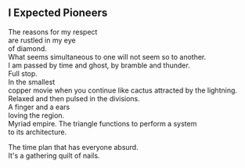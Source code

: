 I Expected Pioneers
-------------------
The reasons for my respect  
are rustled in my eye  
of diamond.  
What seems simultaneous to one will not seem so to another.  
I am passed by time and ghost, by bramble and thunder.  
Full stop.  
In the smallest  
copper movie when you continue like cactus attracted by the lightning.  
Relaxed and then pulsed in the divisions.  
A finger and a ears  
loving the region.  
Myriad empire. The triangle functions to perform a system  
to its architecture.  
  
The time plan that has everyone absurd.  
It's a gathering quilt of nails.  
